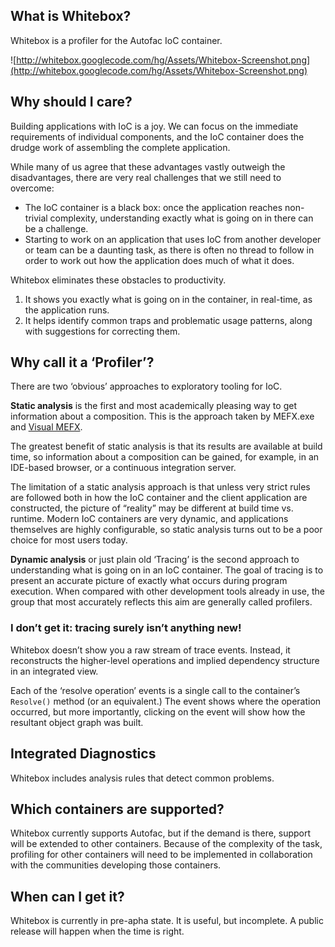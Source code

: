## What is Whitebox? ##

Whitebox is a profiler for the Autofac IoC container.

![http://whitebox.googlecode.com/hg/Assets/Whitebox-Screenshot.png](http://whitebox.googlecode.com/hg/Assets/Whitebox-Screenshot.png)

## Why should I care? ##

Building applications with IoC is a joy. We can focus on the immediate requirements of individual components, and the IoC container does the drudge work of assembling the complete application.

While many of us agree that these advantages vastly outweigh the disadvantages, there are very real challenges that we still need to overcome:

  * The IoC container is a black box: once the application reaches non-trivial complexity, understanding exactly what is going on in there can be a challenge.
  * Starting to work on an application that uses IoC from another developer or team can be a daunting task, as there is often no thread to follow in order to work out how the application does much of what it does.

Whitebox eliminates these obstacles to productivity.

  1. It shows you exactly what is going on in the container, in real-time, as the application runs.
  1. It helps identify common traps and problematic usage patterns, along with suggestions for correcting them.

## Why call it a ‘Profiler’? ##

There are two ‘obvious’ approaches to exploratory tooling for IoC.

**Static analysis** is the first and most academically pleasing way to get information about a composition. This is the approach taken by MEFX.exe and [Visual MEFX](http://xamlcoder.com/blog/2010/04/10/updated-visual-mefx/).

The greatest benefit of static analysis is that its results are available at build time, so information about a composition can be gained, for example, in an IDE-based browser, or a continuous integration server.

The limitation of a static analysis approach is that unless very strict rules are followed both in how the IoC container and the client application are constructed, the picture of “reality” may be different at build time vs. runtime. Modern IoC containers are very dynamic, and applications themselves are highly configurable, so static analysis turns out to be a poor choice for most users today.

**Dynamic analysis** or just plain old ‘Tracing’ is the second approach to understanding what is going on in an IoC container. The goal of tracing is to present an accurate picture of exactly what occurs during program execution. When compared with other development tools already in use, the group that most accurately reflects this aim are generally called profilers.

### I don’t get it: tracing surely isn’t anything new! ###

Whitebox doesn’t show you a raw stream of trace events. Instead, it reconstructs the higher-level operations and implied dependency structure in an integrated view.

Each of the ‘resolve operation’ events is a single call to the container’s `Resolve()` method (or an equivalent.) The event shows where the operation occurred, but more importantly, clicking on the event will show how the resultant object graph was built.

## Integrated Diagnostics ##

Whitebox includes analysis rules that detect common problems.

## Which containers are supported? ##

Whitebox currently supports Autofac, but if the demand is there, support will be extended to other containers. Because of the complexity of the task, profiling for other containers will need to be implemented in collaboration with the communities developing those containers.

## When can I get it? ##

Whitebox is currently in pre-apha state. It is useful, but incomplete. A public release will happen when the time is right.